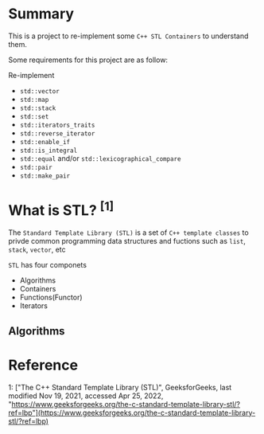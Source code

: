 # Summary

This is a project to re-implement some `C++ STL Containers` to understand them.

Some requirements for this project are as follow:

Re-implement 

+ `std::vector`
+ `std::map`
+ `std::stack`
+ `std::set`
+ `std::iterators_traits`
+ `std::reverse_iterator`
+ `std::enable_if`
+ `std::is_integral`
+ `std::equal` and/or `std::lexicographical_compare`
+ `std::pair`
+ `std::make_pair`

# What is STL? <sup>[1]

The `Standard Template Library (STL)` is a set of `C++ template classes` to privde common programming data structures and fuctions such as `list`, `stack`, `vector`, etc

`STL` has four componets

+ Algorithms
+ Containers
+ Functions(Functor)
+ Iterators

## Algorithms

# Reference
<a nmae="what-is-stl">1</a>: ["The C++ Standard Template Library (STL)", GeeksforGeeks, last modified Nov 19, 2021, accessed Apr 25, 2022, "https://www.geeksforgeeks.org/the-c-standard-template-library-stl/?ref=lbp"](https://www.geeksforgeeks.org/the-c-standard-template-library-stl/?ref=lbp)